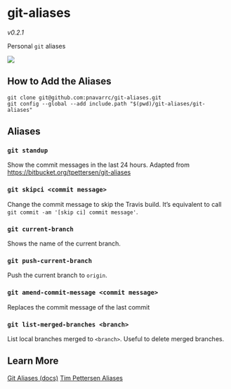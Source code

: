 # git-aliases
_v0.2.1_

Personal `git` aliases

<a href="https://zenhub.com"><img src="https://raw.githubusercontent.com/ZenHubIO/support/master/zenhub-badge.png"></a>

## How to Add the Aliases

```
git clone git@github.com:pnavarrc/git-aliases.git
git config --global --add include.path "$(pwd)/git-aliases/git-aliases"
```

## Aliases

### `git standup`

Show the commit messages in the last 24 hours. Adapted from https://bitbucket.org/tpettersen/git-aliases

### `git skipci <commit message>`

Change the commit message to skip the Travis build. It’s equivalent to call `git commit -am '[skip ci] commit message'`.

### `git current-branch`

Shows the name of the current branch.

### `git push-current-branch`

Push the current branch to `origin`.

### `git amend-commit-message <commit message>`

Replaces the commit message of the last commit

### `git list-merged-branches <branch>`

List local branches merged to `<branch>`. Useful to delete merged branches.

## Learn More

[Git Aliases (docs)](https://git-scm.com/book/en/v2/Git-Basics-Git-Aliases)
[Tim Pettersen Aliases](https://bitbucket.org/tpettersen/git-aliases)
